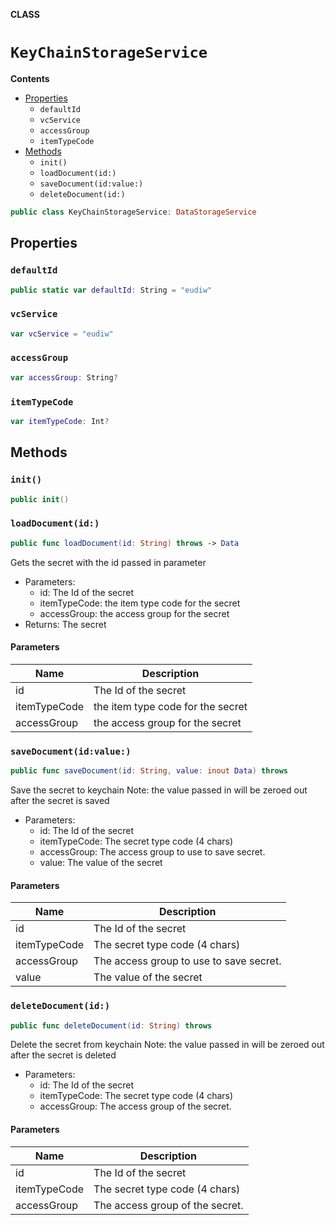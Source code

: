 **CLASS**

# `KeyChainStorageService`

**Contents**

- [Properties](#properties)
  - `defaultId`
  - `vcService`
  - `accessGroup`
  - `itemTypeCode`
- [Methods](#methods)
  - `init()`
  - `loadDocument(id:)`
  - `saveDocument(id:value:)`
  - `deleteDocument(id:)`

```swift
public class KeyChainStorageService: DataStorageService
```

## Properties
### `defaultId`

```swift
public static var defaultId: String = "eudiw"
```

### `vcService`

```swift
var vcService = "eudiw"
```

### `accessGroup`

```swift
var accessGroup: String?
```

### `itemTypeCode`

```swift
var itemTypeCode: Int?
```

## Methods
### `init()`

```swift
public init()
```

### `loadDocument(id:)`

```swift
public func loadDocument(id: String) throws -> Data
```

Gets the secret with the id passed in parameter
- Parameters:
  - id: The Id of the secret
  - itemTypeCode: the item type code for the secret
  - accessGroup: the access group for the secret
- Returns: The secret

#### Parameters

| Name | Description |
| ---- | ----------- |
| id | The Id of the secret |
| itemTypeCode | the item type code for the secret |
| accessGroup | the access group for the secret |

### `saveDocument(id:value:)`

```swift
public func saveDocument(id: String, value: inout Data) throws
```

Save the secret to keychain
Note: the value passed in will be zeroed out after the secret is saved
- Parameters:
  - id: The Id of the secret
  - itemTypeCode: The secret type code (4 chars)
  - accessGroup: The access group to use to save secret.
  - value: The value of the secret

#### Parameters

| Name | Description |
| ---- | ----------- |
| id | The Id of the secret |
| itemTypeCode | The secret type code (4 chars) |
| accessGroup | The access group to use to save secret. |
| value | The value of the secret |

### `deleteDocument(id:)`

```swift
public func deleteDocument(id: String) throws
```

Delete the secret from keychain
Note: the value passed in will be zeroed out after the secret is deleted
- Parameters:
  - id: The Id of the secret
  - itemTypeCode: The secret type code (4 chars)
  - accessGroup: The access group of the secret.

#### Parameters

| Name | Description |
| ---- | ----------- |
| id | The Id of the secret |
| itemTypeCode | The secret type code (4 chars) |
| accessGroup | The access group of the secret. |